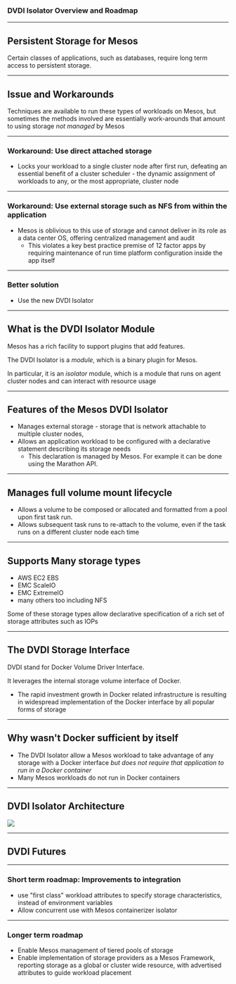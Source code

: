 ### DVDI Isolator Overview and Roadmap

---

## Persistent Storage for Mesos

Certain classes of applications, such as databases, require long term access to persistent storage. 

---

## Issue and Workarounds

Techniques are available to run these types of workloads on Mesos, but sometimes the methods involved are essentially work-arounds that amount to using storage *not managed* by Mesos

---

### Workaround: Use direct attached storage

- Locks your workload to a single cluster node after first run, defeating an essential benefit of a cluster scheduler - the dynamic assignment of workloads to any, or the most appropriate, cluster node

---

### Workaround: Use external storage such as NFS from within the application

- Mesos is oblivious to this use of storage and cannot deliver in its role as a data center OS, offering centralized management and audit
    - This violates a key best practice premise of 12 factor apps by requiring maintenance of run time platform configuration inside the app itself

---

### Better solution

- Use the new DVDI Isolator

---

## What is the DVDI Isolator Module

Mesos has a rich facility to support plugins that add features.

The DVDI Isolator is a *module*, which is a binary plugin for Mesos.

In particular, it is an *isolator* module, which is a module that runs on agent cluster nodes and can interact with resource usage

---

## Features of the Mesos DVDI Isolator

- Manages external storage - storage that is network attachable to multiple cluster nodes,  
- Allows an application workload to be configured with a declarative statement describing its storage needs
    - This declaration is managed by Mesos. For example it can be done using the Marathon API.

---

##  Manages full volume mount lifecycle

- Allows a volume to be composed or allocated  and formatted from a pool upon first task run.
- Allows subsequent task runs to re-attach to the volume, even if the task runs on a different cluster node each time

---

## Supports Many storage types

- AWS EC2 EBS
- EMC ScaleIO
- EMC ExtremeIO
- many others too including NFS

Some of these storage types allow declarative specification of a rich set of storage attributes such as IOPs 

---

## The DVDI Storage Interface

DVDI stand for Docker Volume Driver Interface.

It leverages the internal storage volume interface of Docker.

-  The rapid investment growth in Docker related infrastructure is resulting in widespread implementation of the Docker interface by all popular forms of storage

--- 

## Why wasn't Docker sufficient by itself

- The DVDI Isolator allow a Mesos workload to take advantage of any storage with a Docker interface *but does not require that application to run in a Docker container*
- Many Mesos workloads do not run in Docker containers

---

## DVDI Isolator Architecture

![](https://emccode.files.wordpress.com/2015/10/screen-shot-2015-10-06-at-7-03-01-pm.png?w=521&h=379)

---

## DVDI Futures

---

### Short term roadmap: Improvements to integration

- use "first class" workload attributes to specify storage characteristics, instead of environment variables
- Allow concurrent use with Mesos containerizer isolator


---

### Longer term roadmap

- Enable Mesos management of tiered pools of storage
- Enable implementation of storage providers as a Mesos Framework, reporting storage as a global or cluster wide resource, with advertised attributes to guide workload placement